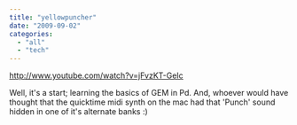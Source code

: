 ```yaml
---
title: "yellowpuncher"
date: "2009-09-02"
categories: 
  - "all"
  - "tech"
---
```


http://www.youtube.com/watch?v=jFvzKT-GeIc

Well, it's a start; learning the basics of GEM in Pd. And, whoever would have thought that the quicktime midi synth on the mac had that 'Punch' sound hidden in one of it's alternate banks :)
